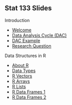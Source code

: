 ## Stat 133 Slides


Introduction

- [Welcome](stat133-00-welcome.pdf)
- [Data Analysis Cycle (DAC)](stat133-01-dac-cooking.pdf)
- [DAC Example](stat133-02-dac-example.pdf)
- [Research Question](stat133-03-research-question.pdf)


Data Structures in R

- [About R](stat133-05-about-R.pdf)
- [Data Types](stat133-06-data-types.pdf)
- [R Vectors](stat133-07-vectors.pdf)
- [R Arrays](stat133-08-arrays-factors.pdf)
- [R Lists](stat133-09-lists.pdf)
- [R Data Frames 1](stat133-10-data-frames1.pdf)
- [R Data Frames 2](stat133-11-data-frames2.pdf)

